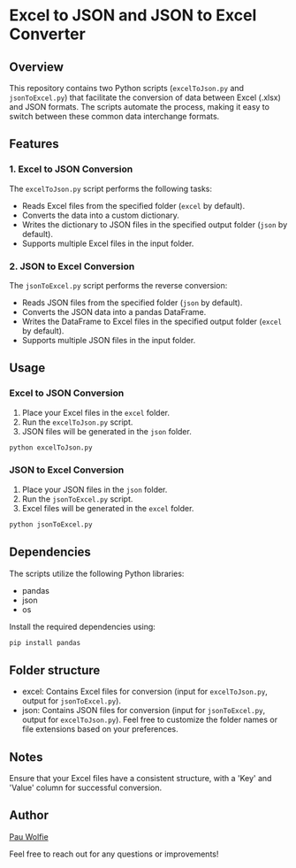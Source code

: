 # Excel to JSON and JSON to Excel Converter

## Overview

This repository contains two Python scripts (`excelToJson.py` and `jsonToExcel.py`) that facilitate the conversion of data between Excel (.xlsx) and JSON formats. The scripts automate the process, making it easy to switch between these common data interchange formats.

## Features

### 1. Excel to JSON Conversion

The `excelToJson.py` script performs the following tasks:

- Reads Excel files from the specified folder (`excel` by default).
- Converts the data into a custom dictionary.
- Writes the dictionary to JSON files in the specified output folder (`json` by default).
- Supports multiple Excel files in the input folder.

### 2. JSON to Excel Conversion

The `jsonToExcel.py` script performs the reverse conversion:

- Reads JSON files from the specified folder (`json` by default).
- Converts the JSON data into a pandas DataFrame.
- Writes the DataFrame to Excel files in the specified output folder (`excel` by default).
- Supports multiple JSON files in the input folder.

## Usage

### Excel to JSON Conversion

1. Place your Excel files in the `excel` folder.
2. Run the `excelToJson.py` script.
3. JSON files will be generated in the `json` folder.

```bash
python excelToJson.py
```
### JSON to Excel Conversion

1. Place your JSON files in the `json` folder.
2. Run the `jsonToExcel.py` script.
3. Excel files will be generated in the `excel` folder.

```bash
python jsonToExcel.py
```

## Dependencies
The scripts utilize the following Python libraries:

- pandas
- json
- os

Install the required dependencies using:
```bash
pip install pandas
```

## Folder structure
- excel: Contains Excel files for conversion (input for `excelToJson.py`, output for `jsonToExcel.py`).
- json: Contains JSON files for conversion (input for `jsonToExcel.py`, output for `excelToJson.py`).
Feel free to customize the folder names or file extensions based on your preferences.

## Notes
Ensure that your Excel files have a consistent structure, with a 'Key' and 'Value' column for successful conversion.

## Author
[Pau Wolfie](https://github.com/PauWolfie)

Feel free to reach out for any questions or improvements!
